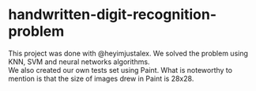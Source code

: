 # handwritten-digit-recognition-problem  
This project was done with @heyimjustalex. We solved the problem using KNN, SVM and neural networks algorithms.  
We also created our own tests set using Paint. What is noteworthy to mention is that the size of images drew in Paint is 28x28.
